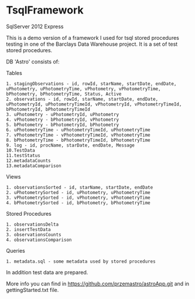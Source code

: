 # TsqlFramework
SqlServer 2012 Express

This is a demo version of a framework I used for tsql stored procedures testing in one of the Barclays Data Warehouse project. It is a set of test stored procedures.

DB 'Astro' consists of:

Tables

    1. stagingObservations - id, rowId, starName, startDate, endDate, uPhotometry, uPhotometryTime, vPhotometry, vPhotometryTime, bPhotometry, bPhotometryTime, Status, Active
    2. observations - id, rowId, starName, startDate, endDate, uPhotometryId, uPhotometryTimeId, vPhotometryId, vPhotometryTimeId, bPhotometryId, bPhotometryTimeId
    3. uPhotometry - uPhotometryId, uPhotometry
    4. vPhotometry - bPhotometryId, vPhotometry
    5. bPhotometry - bPhotometryId, bPhotometry
    6. uPhotometryTime - uPhotometryTimeId, uPhotometryTime
    7. vPhotometryTime - vPhotometryTimeId, vPhotometryTime
    8. bPhotometryTime - bPhotometryTimeId, bPhotometryTime
    9. log - id, procName, starDate, endDate, Message
    10.TestData
    11.testStatus
    12.metadataCounts
    13.metadataComparison

Views

    1. observationsSorted - id, starName, startDate, endDate
    2. uPhotometrySorted - id, uPhotometry, uPhotometryTime
    3. vPhotometrySorted - id, vPhotometry, vPhotometryTime
    4. bPhotometrySorted - id, bPhotometry, bPhotometryTime

Stored Procedures

    1. observationsDelta
    2. insertTestData
    3. observationsCounts
    4. observationsComparison
    
    
Queries

    1. metadata.sql - some metadata used by stored procedures
    
In addition test data are prepared.    

More info you can find in https://github.com/przemastro/astroApp.git and in gettingStarted.txt file.
